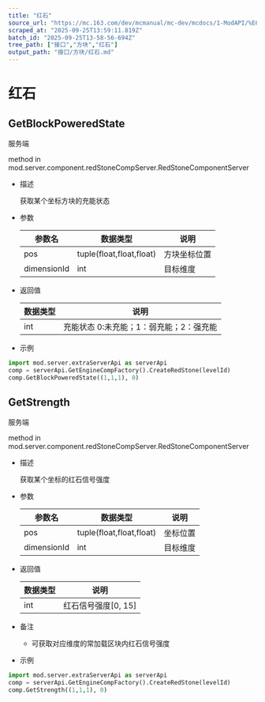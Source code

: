 ```yaml
---
title: "红石"
source_url: "https://mc.163.com/dev/mcmanual/mc-dev/mcdocs/1-ModAPI/%E6%8E%A5%E5%8F%A3/%E6%96%B9%E5%9D%97/%E7%BA%A2%E7%9F%B3.html"
scraped_at: "2025-09-25T13:59:11.819Z"
batch_id: "2025-09-25T13-58-56-694Z"
tree_path: ["接口","方块","红石"]
output_path: "接口/方块/红石.md"
---
```


#  红石

##  GetBlockPoweredState

服务端

method in mod.server.component.redStoneCompServer.RedStoneComponentServer

*   描述
    
    获取某个坐标方块的充能状态
    
*   参数
    
    | 参数名 | 数据类型 | 说明 |
    | --- | --- | --- |
    | pos | tuple(float,float,float) | 方块坐标位置 |
    | dimensionId | int | 目标维度 |
    
*   返回值
    
    | 数据类型 | 说明 |
    | --- | --- |
    | int | 充能状态 0:未充能；1：弱充能；2：强充能 |
    
*   示例
    

```python
import mod.server.extraServerApi as serverApi
comp = serverApi.GetEngineCompFactory().CreateRedStone(levelId)
comp.GetBlockPoweredState((1,1,1), 0)

```

##  GetStrength

服务端

method in mod.server.component.redStoneCompServer.RedStoneComponentServer

*   描述
    
    获取某个坐标的红石信号强度
    
*   参数
    
    | 参数名 | 数据类型 | 说明 |
    | --- | --- | --- |
    | pos | tuple(float,float,float) | 坐标位置 |
    | dimensionId | int | 目标维度 |
    
*   返回值
    
    | 数据类型 | 说明 |
    | --- | --- |
    | int | 红石信号强度[0, 15] |
    
*   备注
    
    *   可获取对应维度的常加载区块内红石信号强度
*   示例
    

```python
import mod.server.extraServerApi as serverApi
comp = serverApi.GetEngineCompFactory().CreateRedStone(levelId)
comp.GetStrength((1,1,1), 0)

```